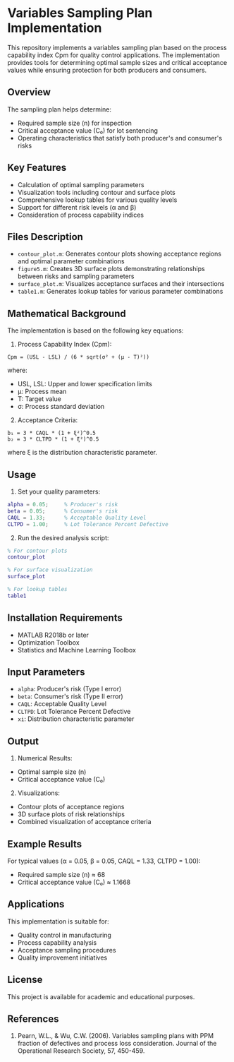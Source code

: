 # Variables Sampling Plan Implementation

This repository implements a variables sampling plan based on the process capability index Cpm for quality control applications. The implementation provides tools for determining optimal sample sizes and critical acceptance values while ensuring protection for both producers and consumers.

## Overview

The sampling plan helps determine:
- Required sample size (n) for inspection
- Critical acceptance value (C₀) for lot sentencing
- Operating characteristics that satisfy both producer's and consumer's risks

## Key Features

- Calculation of optimal sampling parameters
- Visualization tools including contour and surface plots
- Comprehensive lookup tables for various quality levels
- Support for different risk levels (α and β)
- Consideration of process capability indices

## Files Description

- `contour_plot.m`: Generates contour plots showing acceptance regions and optimal parameter combinations
- `figure5.m`: Creates 3D surface plots demonstrating relationships between risks and sampling parameters
- `surface_plot.m`: Visualizes acceptance surfaces and their intersections
- `table1.m`: Generates lookup tables for various parameter combinations

## Mathematical Background

The implementation is based on the following key equations:

1. Process Capability Index (Cpm):
```
Cpm = (USL - LSL) / (6 * sqrt(σ² + (μ - T)²))
```
where:
- USL, LSL: Upper and lower specification limits
- μ: Process mean
- T: Target value
- σ: Process standard deviation

2. Acceptance Criteria:
```
b₁ = 3 * CAQL * (1 + ξ²)^0.5
b₂ = 3 * CLTPD * (1 + ξ²)^0.5
```

where ξ is the distribution characteristic parameter.

## Usage

1. Set your quality parameters:
```matlab
alpha = 0.05;     % Producer's risk
beta = 0.05;      % Consumer's risk
CAQL = 1.33;      % Acceptable Quality Level
CLTPD = 1.00;     % Lot Tolerance Percent Defective
```

2. Run the desired analysis script:
```matlab
% For contour plots
contour_plot

% For surface visualization
surface_plot

% For lookup tables
table1
```

## Installation Requirements

- MATLAB R2018b or later
- Optimization Toolbox
- Statistics and Machine Learning Toolbox

## Input Parameters

- `alpha`: Producer's risk (Type I error)
- `beta`: Consumer's risk (Type II error)
- `CAQL`: Acceptable Quality Level
- `CLTPD`: Lot Tolerance Percent Defective
- `xi`: Distribution characteristic parameter

## Output

1. Numerical Results:
- Optimal sample size (n)
- Critical acceptance value (C₀)

2. Visualizations:
- Contour plots of acceptance regions
- 3D surface plots of risk relationships
- Combined visualization of acceptance criteria

## Example Results

For typical values (α = 0.05, β = 0.05, CAQL = 1.33, CLTPD = 1.00):
- Required sample size (n) ≈ 68
- Critical acceptance value (C₀) ≈ 1.1668

## Applications

This implementation is suitable for:
- Quality control in manufacturing
- Process capability analysis
- Acceptance sampling procedures
- Quality improvement initiatives

## License

This project is available for academic and educational purposes.

## References

1. Pearn, W.L., & Wu, C.W. (2006). Variables sampling plans with PPM fraction of defectives and process loss consideration. Journal of the Operational Research Society, 57, 450-459.
